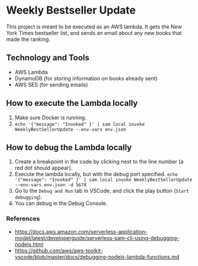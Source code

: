 # Weekly Bestseller Update

This project is meant to be executed as an AWS lambda.
It gets the New York Times bestseller list, and sends an email about any new books that made the ranking.

## Technology and Tools
* AWS Lambda
* DynamoDB (for storing information on books already sent)
* AWS SES (for sending emails)

## How to execute the Lambda locally
1. Make sure Docker is running.
2. `echo '{"message": "Invoked" }' | sam local invoke WeeklyBestSellerUpdate --env-vars env.json`

## How to debug the Lambda locally
1. Create a breakpoint in the code by clicking next to the line number (a red dot should appear).
2. Execute the lambda locally, but with the debug port specified.
`echo '{"message": "Invoked" }' | sam local invoke WeeklyBestSellerUpdate --env-vars env.json -d 5678`
3. Go to the `Debug and Run` tab in VSCode, and click the play button (`Start debugging`).
4. You can debug in the Debug Console.

### References
* https://docs.aws.amazon.com/serverless-application-model/latest/developerguide/serverless-sam-cli-using-debugging-nodejs.html
* https://github.com/aws/aws-toolkit-vscode/blob/master/docs/debugging-nodejs-lambda-functions.md
